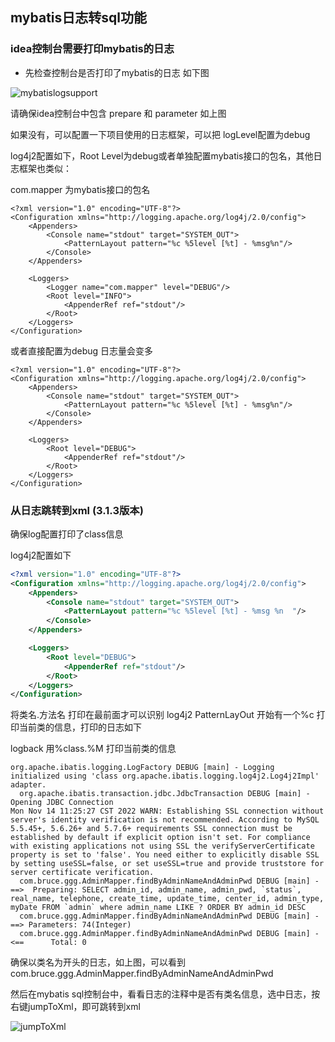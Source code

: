 ## mybatis日志转sql功能

### idea控制台需要打印mybatis的日志 
- 先检查控制台是否打印了mybatis的日志 如下图

![mybatislogsupport](https://myimages.brucege.com/mybatisLogSupportNew2.gif)

请确保idea控制台中包含 prepare 和 parameter 如上图

如果没有，可以配置一下项目使用的日志框架，可以把 logLevel配置为debug

log4j2配置如下，Root Level为debug或者单独配置mybatis接口的包名，其他日志框架也类似：

com.mapper 为mybatis接口的包名
```
<?xml version="1.0" encoding="UTF-8"?>
<Configuration xmlns="http://logging.apache.org/log4j/2.0/config">
    <Appenders>
        <Console name="stdout" target="SYSTEM_OUT">
            <PatternLayout pattern="%c %5level [%t] - %msg%n"/>
        </Console>
    </Appenders>

    <Loggers>
        <Logger name="com.mapper" level="DEBUG"/>
        <Root level="INFO">
            <AppenderRef ref="stdout"/>
        </Root>
    </Loggers>
</Configuration>
```
或者直接配置为debug 日志量会变多
```
<?xml version="1.0" encoding="UTF-8"?>
<Configuration xmlns="http://logging.apache.org/log4j/2.0/config">
    <Appenders>
        <Console name="stdout" target="SYSTEM_OUT">
            <PatternLayout pattern="%c %5level [%t] - %msg%n"/>
        </Console>
    </Appenders>

    <Loggers>
        <Root level="DEBUG">
            <AppenderRef ref="stdout"/>
        </Root>
    </Loggers>
</Configuration>
```

### 从日志跳转到xml (3.1.3版本)

确保log配置打印了class信息

log4j2配置如下
```xml
<?xml version="1.0" encoding="UTF-8"?>
<Configuration xmlns="http://logging.apache.org/log4j/2.0/config">
    <Appenders>
        <Console name="stdout" target="SYSTEM_OUT">
            <PatternLayout pattern="%c %5level [%t] - %msg %n  "/>
        </Console>
    </Appenders>

    <Loggers>
        <Root level="DEBUG">
            <AppenderRef ref="stdout"/>
        </Root>
    </Loggers>
</Configuration>
```

将类名.方法名 打印在最前面才可以识别
log4j2 PatternLayOut 开始有一个%c 打印当前类的信息，打印的日志如下

logback 用%class.%M 打印当前类的信息


```text
org.apache.ibatis.logging.LogFactory DEBUG [main] - Logging initialized using 'class org.apache.ibatis.logging.log4j2.Log4j2Impl' adapter. 
  org.apache.ibatis.transaction.jdbc.JdbcTransaction DEBUG [main] - Opening JDBC Connection 
Mon Nov 14 11:25:27 CST 2022 WARN: Establishing SSL connection without server's identity verification is not recommended. According to MySQL 5.5.45+, 5.6.26+ and 5.7.6+ requirements SSL connection must be established by default if explicit option isn't set. For compliance with existing applications not using SSL the verifyServerCertificate property is set to 'false'. You need either to explicitly disable SSL by setting useSSL=false, or set useSSL=true and provide truststore for server certificate verification.
  com.bruce.ggg.AdminMapper.findByAdminNameAndAdminPwd DEBUG [main] - ==>  Preparing: SELECT admin_id, admin_name, admin_pwd, `status`, real_name, telephone, create_time, update_time, center_id, admin_type, myDate FROM `admin` where admin_name LIKE ? ORDER BY admin_id DESC  
  com.bruce.ggg.AdminMapper.findByAdminNameAndAdminPwd DEBUG [main] - ==> Parameters: 74(Integer) 
  com.bruce.ggg.AdminMapper.findByAdminNameAndAdminPwd DEBUG [main] - <==      Total: 0 
```

确保以类名为开头的日志，如上图，可以看到com.bruce.ggg.AdminMapper.findByAdminNameAndAdminPwd

然后在mybatis sql控制台中，看看日志的注释中是否有类名信息，选中日志，按右键jumpToXml，即可跳转到xml

![jumpToXml](https://myimages.brucege.com/jumpToXml.png)








